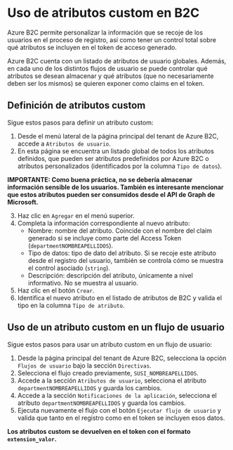 # Uso de atributos custom en B2C

Azure B2C permite personalizar la información que se recoje de los usuarios en el proceso de registro, así como tener un control total sobre qué atributos se incluyen en el token de acceso generado.

Azure B2C cuenta con un listado de atributos de usuario globales. Además, en cada uno de los distintos flujos de usuario se puede controlar qué atributos se desean almacenar y qué atributos (que no necesariamente deben ser los mismos) se quieren exponer como claims en el token.

## Definición de atributos custom

Sigue estos pasos para definir un atributo custom:

1. Desde el menú lateral de la página principal del tenant de Azure B2C, accede a `Atributos de usuario`.
2. En esta página se encuentra un listado global de todos los atributos definidos, que pueden ser atributos predefinidos por Azure B2C o atributos personalizados (identificados por la columna `Tipo de datos`).

**IMPORTANTE: Como buena práctica, no se debería almacenar información sensible de los usuarios. También es interesante mencionar que estos atributos pueden ser consumidos desde el API de Graph de Microsoft.**

3. Haz clic en `Agregar` en el menú superior.
4. Completa la información correspondiente al nuevo atributo:
   - Nombre: nombre del atributo. Coincide con el nombre del claim generado si se incluye como parte del Access Token (`departmentNOMBREAPELLIDOS`).
   - Tipo de datos: tipo de dato del atributo. Si se recoje este atributo desde el registro del usuario, también se controla cómo se muestra el control asociado (`string`).
   - Descripción: descripción del atributo, únicamente a nivel informativo. No se muestra al usuario.
5. Haz clic en el botón `Crear`.
6. Identifica el nuevo atributo en el listado de atributos de B2C y valida el tipo en la columna `Tipo de atributo`.

## Uso de un atributo custom en un flujo de usuario

Sigue estos pasos para usar un atributo custom en un flujo de usuario:

1. Desde la página principal del tenant de Azure B2C, selecciona la opción `Flujos de usuario` bajo la sección `Directivas`.
2. Selecciona el flujo creado previamente, `SUSI_NOMBREAPELLIDOS`.
3. Accede a la sección `Atributos de usuario`, selecciona el atributo `departmentNOMBREAPELLIDOS` y guarda los cambios.
4. Accede a la sección `Notificaciones de la aplicación`, selecciona el atributo `departmentNOMBREAPELLIDOS` y guarda los cambios.
5. Ejecuta nuevamente el flujo con el botón `Ejecutar flujo de usuario` y valida que tanto en el registro como en el token se incluyen esos datos.

**Los atributos custom se devuelven en el token con el formato `extension_valor`.**
